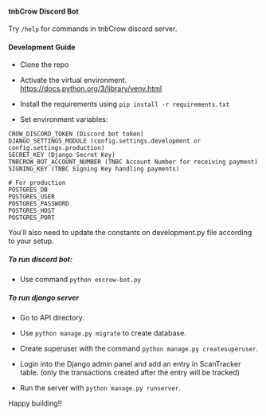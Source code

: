 #### tnbCrow Discord Bot

Try `/help` for commands in tnbCrow discord server.

#### Development Guide

- Clone the repo

- Activate the virtual environment. https://docs.python.org/3/library/venv.html

- Install the requirements using `pip install -r requirements.txt`

- Set environment variables:
```shell
CROW_DISCORD_TOKEN (Discord bot token)
DJANGO_SETTINGS_MODULE (config.settings.development or config.settings.production)
SECRET_KEY (Django Secret Key)
TNBCROW_BOT_ACCOUNT_NUMBER (TNBC Account Number for receiving payment)
SIGNING_KEY (TNBC Signing Key handling payments)

# For production
POSTGRES_DB
POSTGRES_USER
POSTGRES_PASSWORD
POSTGRES_HOST
POSTGRES_PORT
```

You'll also need to update the constants on development.py file according to your setup.

##### To run discord bot:

- Use command `python escrow-bot.py`

##### To run django server

- Go to API directory.

- Use `python manage.py migrate` to create database.

- Create superuser with the command `python manage.py createsuperuser`.

- Login into the Django admin panel and add an entry in ScanTracker table. (only the transactions created after the entry will be tracked)

- Run the server with `python manage.py runserver`.

Happy building!!
